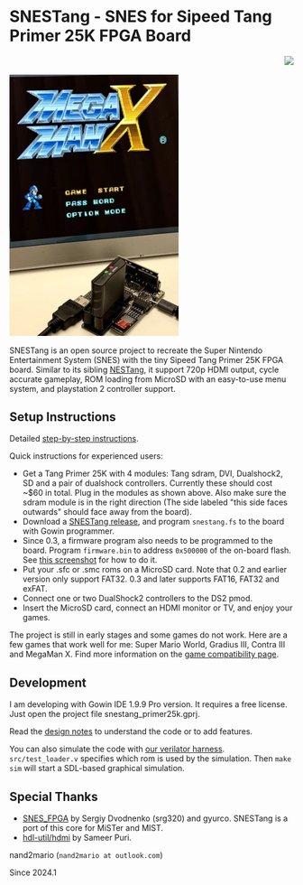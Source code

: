 # SNESTang - SNES for Sipeed Tang Primer 25K FPGA Board

<p align="right">
  <a title="Releases" href="https://github.com/nand2mario/snestang/releases"><img src="https://img.shields.io/github/commits-since/nand2mario/snestang/latest.svg?longCache=true&style=flat-square&logo=git&logoColor=fff"></a>
</p>

<img src="doc/images/snestang0.1.jpg" width=300>

SNESTang is an open source project to recreate the Super Nintendo Entertainment System (SNES) with the tiny Sipeed Tang Primer 25K FPGA board. Similar to its sibling [NESTang](https://github.com/nand2mario/nestang), it support 720p HDMI output, cycle accurate gameplay, ROM loading from MicroSD with an easy-to-use menu system, and playstation 2 controller support.

## Setup Instructions

Detailed [step-by-step instructions](doc/installation.md).

Quick instructions for experienced users:
* Get a Tang Primer 25K with 4 modules: Tang sdram, DVI, Dualshock2, SD and a pair of dualshock controllers. Currently these should cost ~$60 in total. Plug in the modules as shown above. Also make sure the sdram module is in the right direction (The side labeled "this side faces outwards" should face away from the board).
* Download a [SNESTang release](https://github.com/nand2mario/snestang/releases), and program `snestang.fs` to the board with Gowin programmer.
* Since 0.3, a firmware program also needs to be programmed to the board. Program `firmware.bin` to address `0x500000` of the on-board flash. See [this screenshot](doc/images/programmer_firmware.png) for how to do it.
* Put your .sfc or .smc roms on a MicroSD card. Note that 0.2 and earlier version only support FAT32. 0.3 and later supports FAT16, FAT32 and exFAT.
* Connect one or two DualShock2 controllers to the DS2 pmod.
* Insert the MicroSD card, connect an HDMI monitor or TV, and enjoy your games.

The project is still in early stages and some games do not work. Here are a few games that work well for me: Super Mario World, Gradius III, Contra III and MegaMan X. Find more information on the [game compatibility page](https://github.com/nand2mario/snestang/wiki/Game-Compatibility).

## Development

I am developing with Gowin IDE 1.9.9 Pro version. It requires a free license. Just open the project file snestang_primer25k.gprj.

Read the [design notes](doc/design.md) to understand the code or to add features.

You can also simulate the code with [our verilator harness](verilator). `src/test_loader.v` specifies which rom is used by the simulation. Then `make sim` will start a SDL-based graphical simulation.

## Special Thanks

* [SNES_FPGA](https://github.com/gyurco/SNES_FPGA) by Sergiy Dvodnenko (srg320) and gyurco. SNESTang is a port of this core for MiSTer and MIST.
* [hdl-util/hdmi](https://github.com/hdl-util/hdmi) by Sameer Puri.

nand2mario (`nand2mario at outlook.com`)

Since 2024.1
